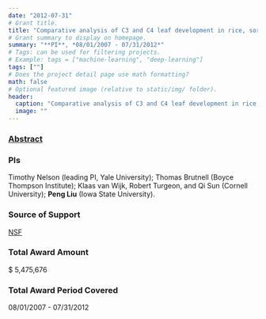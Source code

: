 ```yaml
---
date: "2012-07-31"
# Grant title.
title: "Comparative analysis of C3 and C4 leaf development in rice, sorghum and maize"
# Grant summary to display on homepage.
summary: "**PI**, *08/01/2007 - 07/31/2012*"
# Tags: can be used for filtering projects.
# Example: tags = ["machine-learning", "deep-learning"]
tags: [""]
# Does the project detail page use math formatting?
math: false
# Optional featured image (relative to static/img/ folder).
header:
  caption: "Comparative analysis of C3 and C4 leaf development in rice, sorghum and maize"
  image: ""
---
```


### [Abstract](http://grantome.com/grant/NSF/IOS-0701736)

### PIs
Timothy Nelson (leading PI, Yale University); Thomas Brutnell (Boyce Thompson Institute); Klaas van Wijk, Robert Turgeon, and Qi Sun (Cornell University); **Peng Liu** (Iowa State University).


### Source of Support
[NSF](https://www.nsf.gov/)

### Total Award Amount
$ 5,475,676

### Total Award Period Covered
08/01/2007 - 07/31/2012

